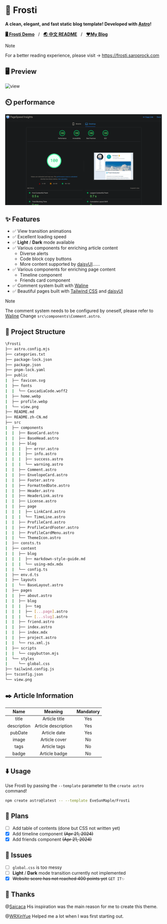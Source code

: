 # 🧊 Frosti

**A clean, elegant, and fast static blog template! Developed with [Astro](https://astro.build/)!**

[**🖥️ Frosti Demo**](https://frosti.saroprock.com)&nbsp;&nbsp;&nbsp;/&nbsp;&nbsp;&nbsp;[**🌏 中文 README**](https://github.com/EveSunMaple/Frosti/blob/main/README.zh-CN.md)&nbsp;&nbsp;&nbsp;/&nbsp;&nbsp;&nbsp;[**❤️My Blog**](https://www.saroprock.com)

> [!NOTE]
> For a better reading experience, please visit -> https://frosti.saroprock.com

## 🖥️ Preview

![view](https://frosti.saroprock.com/view.png)

## ⏲️ performance

![speed](./400.png)

## ✨ Features

- ✅ View transition animations
- ✅ Excellent loading speed
- ✅ **Light** / **Dark** mode available
- ✅ Various components for enriching article content
  - Diverse alerts
  - Code block copy buttons
  - More content supported by [daisyUI](https://daisyui.com/)……
- ✅ Various components for enriching page content
  - Timeline component
  - Friends card component
- ✅ Comment system built with [Waline](https://waline.js.org/)
- ✅ Beautiful pages built with [Tailwind CSS](https://tailwindcss.com/) and [daisyUI](https://daisyui.com/)

> [!NOTE]
> The comment system needs to be configured by oneself, please refer to [Waline](https://waline.js.org/) Change `src\components\Comment.astro`.

## 🚀 Project Structure

```sh
\Frosti
├── astro.config.mjs
├── categories.txt
├── package-lock.json
├── package.json
├── pnpm-lock.yaml
├── public
|  ├── favicon.svg
|  ├── fonts
|  |  └── CascadiaCode.woff2
|  ├── home.webp
|  ├── profile.webp
|  └── view.png
├── README.md
├── README.zh-CN.md
├── src
|  ├── components
|  |  ├── BaseCard.astro
|  |  ├── BaseHead.astro
|  |  ├── blog
|  |  |  ├── error.astro
|  |  |  ├── info.astro
|  |  |  ├── success.astro
|  |  |  └── warning.astro
|  |  ├── Comment.astro
|  |  ├── EnvelopeCard.astro
|  |  ├── Footer.astro
|  |  ├── FormattedDate.astro
|  |  ├── Header.astro
|  |  ├── HeaderLink.astro
|  |  ├── License.astro
|  |  ├── page
|  |  |  ├── LinkCard.astro
|  |  |  └── TimeLine.astro
|  |  ├── ProfileCard.astro
|  |  ├── ProfileCardFooter.astro
|  |  ├── ProfileCardMenu.astro
|  |  └── ThemeIcon.astro
|  ├── consts.ts
|  ├── content
|  |  ├── blog
|  |  |  ├── markdown-style-guide.md
|  |  |  └── using-mdx.mdx
|  |  └── config.ts
|  ├── env.d.ts
|  ├── layouts
|  |  └── BaseLayout.astro
|  ├── pages
|  |  ├── about.astro
|  |  ├── blog
|  |  |  ├── tag
|  |  |  ├── [...page].astro
|  |  |  └── [...slug].astro
|  |  ├── friend.astro
|  |  ├── index.astro
|  |  ├── index.mdx
|  |  ├── project.astro
|  |  └── rss.xml.js
|  ├── scripts
|  |  └── copybutton.mjs
|  └── styles
|     └── global.css
├── tailwind.config.js
├── tsconfig.json
└── view.png
```

## ✒️ Article Information

|    Name    |       Meaning       | Mandatory |
| :---------: | :-----------------: | :-------: |
|    title    |    Article title    |    Yes    |
| description | Article description |    Yes    |
|   pubDate   |    Article date    |    Yes    |
|    image    |    Article cover    |    No    |
|    tags    |    Article tags    |    No    |
|    badge    |    Article badge    |    No    |

## ⬇️ Usage

Use Frosti by passing the `--template` parameter to the `create astro` command!

```sh
npm create astro@latest -- --template EveSunMaple/Frosti
```

## 🎯 Plans

- [ ] Add table of contents (done but CSS not written yet)
- [x] Add timeline component ~~(Apr 21, 2024)~~
- [x] Add friends component ~~(Apr 21, 2024)~~

## 👀 Issues

- [ ] `global.css` is too messy
- [ ] **Light** / **Dark** mode transition currently not implemented
- [x] ~~Website score has not reached 400 points yet~~ `GET IT✨`

## 🎉 Thanks

@[Saicaca](https://github.com/saicaca) His inspiration was the main reason for me to create this theme.

@[WRXinYue](https://github.com/WRXinYue) Helped me a lot when I was first starting out.

